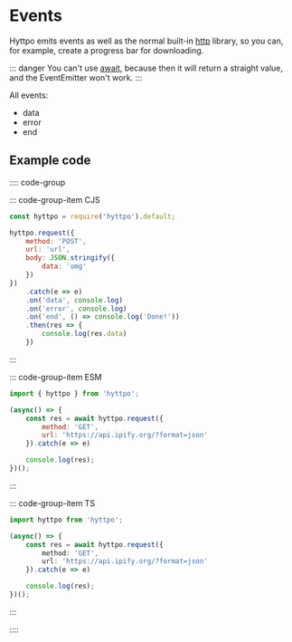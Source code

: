 # Events

Hyttpo emits events as well as the normal built-in [http](https://nodejs.org/api/http.html) library, so you can, for example, create a progress bar for downloading.

::: danger
You can't use [await](./async.md), because then it will return a straight value, and the EventEmitter won't work.
:::

All events:
- data
- error
- end

## Example code

:::: code-group

::: code-group-item CJS
```js
const hyttpo = require('hyttpo').default;

hyttpo.request({
    method: 'POST',
    url: 'url',
    body: JSON.stringify({
        data: 'omg'
    })
})
    .catch(e => e)
    .on('data', console.log)
    .on('error', console.log)
    .on('end', () => console.log('Done!'))
    .then(res => {
        console.log(res.data)
    })
```
:::

::: code-group-item ESM
```js
import { hyttpo } from 'hyttpo';

(async() => {
    const res = await hyttpo.request({
        method: 'GET',
        url: 'https://api.ipify.org/?format=json'
    }).catch(e => e)

    console.log(res);
})();
```
:::

::: code-group-item TS
```ts
import hyttpo from 'hyttpo';

(async() => {
    const res = await hyttpo.request({
        method: 'GET',
        url: 'https://api.ipify.org/?format=json'
    }).catch(e => e)

    console.log(res);
})();
```
:::

::::